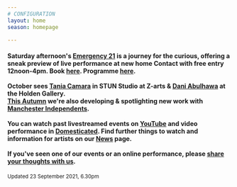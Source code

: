 ```yaml
---
# CONFIGURATION
layout: home
season: homepage

---
```

#### Saturday afternoon's [Emergency 21](/current/2021-emergency) is a journey for the curious, offering a sneak preview of live performance at new home Contact with free entry 12noon-4pm. Book <a href="https://contactmcr.com/shows/emergency-21" target="_blank">here</a>. Programme [here](/current/2021-emergency/programme).<br><br>October sees [Tania Camara](/current/2021/oreo) in STUN Studio at Z-arts & [Dani Abulhawa](/current/2021/abulhawa) at the Holden Gallery.<br>[This Autumn](/current/2021) we're also developing & spotlighting new work with <a href="http://manchesterindependents.co.uk" target="_blank">Manchester Independents</a>.<br><br>You can watch past livestreamed events on <a href="http://bit.ly/YTwarnmcr" target="_blank">YouTube</a> and video performance in <a href="http://domesticatedonline.org" target="_blank">Domesticated</a>. Find further things to watch and information for artists on our [News](/news) page.<br><br>If you've seen one of our events or an online performance, please <a href="http://bit.ly/warnmcrfeedback" target="_blank">share your thoughts with us</a>.        
<small>Updated 23 September 2021, 6.30pm</small>

